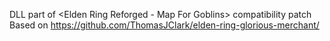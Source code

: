 DLL part of <Elden Ring Reforged - Map For Goblins> compatibility patch
Based on https://github.com/ThomasJClark/elden-ring-glorious-merchant/
